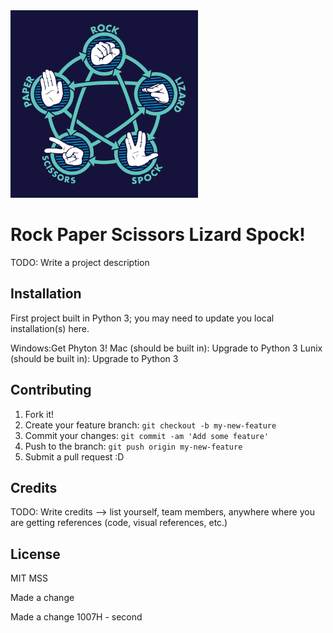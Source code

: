 <img src="rockPaperScissorsLizardSpock.png" alt="graphic of Rock Paper Scissors Lizard Spock" width="300px">

# Rock Paper Scissors Lizard Spock!

TODO: Write a project description

## Installation

First project built in Python 3; you may need to update you local installation(s) here.

Windows:Get Phyton 3!
Mac (should be built in): Upgrade to Python 3
Lunix (should be built in): Upgrade to Python 3

## Contributing

1. Fork it!
2. Create your feature branch: `git checkout -b my-new-feature`
3. Commit your changes: `git commit -am 'Add some feature'`
4. Push to the branch: `git push origin my-new-feature`
5. Submit a pull request :D


## Credits

TODO: Write credits --> list yourself, team members, anywhere where you are getting references (code, visual references, etc.)

## License

MIT
MSS

Made a change

Made a change 1007H - second